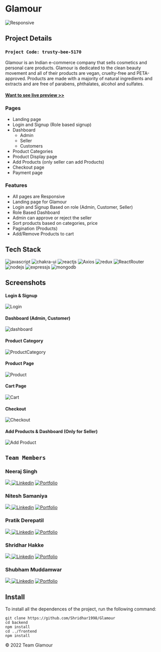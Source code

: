 # Glamour

![Responsive](https://user-images.githubusercontent.com/103197193/208367218-a6629c26-0fee-4e39-ba3f-d168af06df15.png)

## Project Details

### `Project Code: trusty-bee-5170`

Glamour is an Indian e-commerce company that sells cosmetics and personal care products. Glamour is dedicated to the clean beauty movement and all of their products are vegan, cruelty-free and PETA-approved. Products are made with a majority of natural ingredients and extracts and are free of parabens, phthalates, alcohol and sulfates.

#### <a href="https://glamour-ashy.vercel.app">Want to see live preview >></a>

### Pages

- Landing page
- Login and Signup (Role based signup)
- Dashboard
  - Admin
  - Seller
  - Customers
- Product Categories
- Product Display page
- Add Products (only seller can add Products)
- Checkout page
- Payment page

### Features

- All pages are Responsive
- Landing page for Glamour
- Login and Signup Based on role (Admin, Customer, Seller)
- Role Based Dashboard
- Admin can approve or reject the seller
- Sort products based on categories, price
- Pagination (Products)
- Add/Remove Products to cart

## Tech Stack

<p>
<img src="https://img.shields.io/badge/JavaScript-323330?style=for-the-badge&logo=javascript&logoColor=F7DF1E" alt="javascript" />
<img src="https://img.shields.io/badge/Chakra%20UI-3bc7bd?style=for-the-badge&logo=chakraui&logoColor=white" alt="chakra-ui" />
<img src="https://img.shields.io/badge/React-20232A?style=for-the-badge&logo=react&logoColor=61DAFB" alt="reactjs" />
<img src="https://img.shields.io/badge/Axios-5A29E4?style=for-the-badge&logo=axios&logoColor=F7DF1E" alt="Axios" />
<img src="https://img.shields.io/badge/Redux-593D88?style=for-the-badge&logo=redux&logoColor=white" alt="redux" />
<img src="https://img.shields.io/badge/React%20Router-CA4245?style=for-the-badge&logo=ReactRouter&logoColor=F7DF1E" alt="ReactRouter" />
<img src="https://img.shields.io/badge/Node.js-339933?style=for-the-badge&logo=nodedotjs&logoColor=white" alt="nodejs" />
<img src="https://img.shields.io/badge/Express.js-000000?style=for-the-badge&logo=express&logoColor=white" alt="expressjs" />
<img src="https://img.shields.io/badge/MongoDB-4EA94B?style=for-the-badge&logo=mongodb&logoColor=white" alt="mongodb" />
</p>

## Screenshots

#### Login & Signup
![Login](https://user-images.githubusercontent.com/103197193/208611902-aeb919a8-8a79-4f8a-a2b8-9d67f165b75d.png)

#### Dashboard (Admin, Customer)
![dashboard](https://user-images.githubusercontent.com/103197193/208613987-a254cc51-fe29-466d-b52b-beaa7fe00b55.png)

#### Product Category
![ProductCategory](https://user-images.githubusercontent.com/103197193/208614565-129e06c8-2009-40f6-a042-e9917a24ad78.png)

#### Product Page
![Product](https://user-images.githubusercontent.com/103197193/208614835-58c21768-c0fc-40fd-b999-7dec53cd3489.png)

#### Cart Page
![Cart](https://user-images.githubusercontent.com/103197193/208617512-a8530db1-2263-4337-9af8-4145e8640b0c.png)

#### Checkout
![Checkout](https://user-images.githubusercontent.com/103197193/208615518-d02f3fdd-69bf-459a-9c9f-0ed81dbae39f.png)

#### Add Products & Dashboard (Only for Seller)
![Add Product](https://user-images.githubusercontent.com/103197193/208616530-a4d29e5c-43dd-46cb-83d9-948bab8b8687.png)


## `Team Members`

### Neeraj Singh

<a href="https://github.com/neerajsinghraikwal">
<img src="https://camo.githubusercontent.com/fbc3df79ffe1a99e482b154b29262ecbb10d6ee4ed22faa82683aa653d72c4e1/68747470733a2f2f696d672e736869656c64732e696f2f62616467652f4769744875622d3130303030303f7374796c653d666f722d7468652d6261646765266c6f676f3d676974687562266c6f676f436f6c6f723d7768697465"/>
</a>
<a href="https://www.linkedin.com/in/neeraj-singh-476227247/" target="_blank" >
<img src="https://img.shields.io/badge/LinkedIn-0A66C2?style=for-the-badge&logo=linkedin&logoColor=white" alt="Linkedin" /></a>
<a href="https://neerajsingh.vercel.app/" target="_blank" >
<img src="https://img.shields.io/badge/Portfolio-FF3850?style=for-the-badge&logo=Linkfire&logoColor=white" alt="Portfolio"  /></a>

### Nitesh Samaniya

<a href="https://github.com/Nitesh-Samaniya">
<img src="https://camo.githubusercontent.com/fbc3df79ffe1a99e482b154b29262ecbb10d6ee4ed22faa82683aa653d72c4e1/68747470733a2f2f696d672e736869656c64732e696f2f62616467652f4769744875622d3130303030303f7374796c653d666f722d7468652d6261646765266c6f676f3d676974687562266c6f676f436f6c6f723d7768697465"/>
</a>
<a href="https://www.linkedin.com/in/nitesh-samaniya-5b2563233/" target="_blank" >
<img src="https://img.shields.io/badge/LinkedIn-0A66C2?style=for-the-badge&logo=linkedin&logoColor=white" alt="Linkedin" /></a>
<a href="http://nitesh-samaniya.github.io/" target="_blank" >
<img src="https://img.shields.io/badge/Portfolio-FF3850?style=for-the-badge&logo=Linkfire&logoColor=white" alt="Portfolio"  /></a>

### Pratik Derepatil

<a href="https://github.com/pratikderepatil">
<img src="https://camo.githubusercontent.com/fbc3df79ffe1a99e482b154b29262ecbb10d6ee4ed22faa82683aa653d72c4e1/68747470733a2f2f696d672e736869656c64732e696f2f62616467652f4769744875622d3130303030303f7374796c653d666f722d7468652d6261646765266c6f676f3d676974687562266c6f676f436f6c6f723d7768697465"/>
</a>
<a href="https://www.linkedin.com/in/pratik-derepatil" target="_blank" >
<img src="https://img.shields.io/badge/LinkedIn-0A66C2?style=for-the-badge&logo=linkedin&logoColor=white" alt="Linkedin" /></a>
<a href="https://pratikderepatil.github.io/" target="_blank" >
<img src="https://img.shields.io/badge/Portfolio-FF3850?style=for-the-badge&logo=Linkfire&logoColor=white" alt="Portfolio"  /></a>

### Shridhar Hakke

<a href="https://github.com/Shridhar1998">
<img src="https://camo.githubusercontent.com/fbc3df79ffe1a99e482b154b29262ecbb10d6ee4ed22faa82683aa653d72c4e1/68747470733a2f2f696d672e736869656c64732e696f2f62616467652f4769744875622d3130303030303f7374796c653d666f722d7468652d6261646765266c6f676f3d676974687562266c6f676f436f6c6f723d7768697465"/>
</a>
<a href="https://www.linkedin.com/in/shridhar-hakke-060680170/" target="_blank" >
<img src="https://img.shields.io/badge/LinkedIn-0A66C2?style=for-the-badge&logo=linkedin&logoColor=white" alt="Linkedin" /></a>
<a href="https://shridhar1998.github.io/" target="_blank" >
<img src="https://img.shields.io/badge/Portfolio-FF3850?style=for-the-badge&logo=Linkfire&logoColor=white" alt="Portfolio"  /></a>

### Shubham Muddamwar

<a href="https://github.com/Shubham18598">
<img src="https://camo.githubusercontent.com/fbc3df79ffe1a99e482b154b29262ecbb10d6ee4ed22faa82683aa653d72c4e1/68747470733a2f2f696d672e736869656c64732e696f2f62616467652f4769744875622d3130303030303f7374796c653d666f722d7468652d6261646765266c6f676f3d676974687562266c6f676f436f6c6f723d7768697465"/>
</a>
<a href="https://www.linkedin.com/in/shubham-muddamwar/" target="_blank" >
<img src="https://img.shields.io/badge/LinkedIn-0A66C2?style=for-the-badge&logo=linkedin&logoColor=white" alt="Linkedin" /></a>
<a href="https://shubham18598.github.io/" target="_blank" >
<img src="https://img.shields.io/badge/Portfolio-FF3850?style=for-the-badge&logo=Linkfire&logoColor=white" alt="Portfolio"  /></a>

## Install

To install all the dependences of the project, run the following command:

    git clone https://github.com/Shridhar1998/Glamour
    cd backend
    npm install
    cd ../frontend
    npm install

© 2022 Team Glamour

